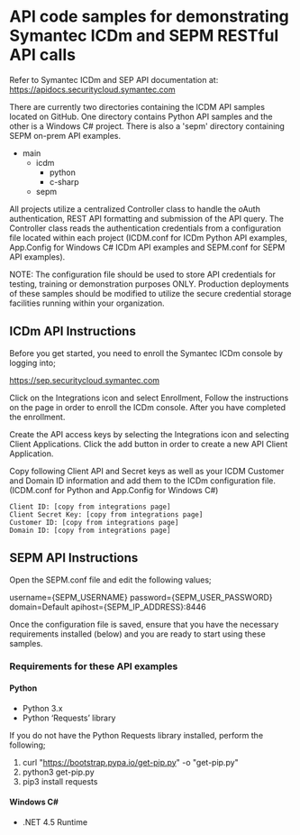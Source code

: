 # API code samples for demonstrating Symantec ICDm and SEPM RESTful API calls

Refer to Symantec ICDm and SEP API documentation at: https://apidocs.securitycloud.symantec.com 

There are currently two directories containing the ICDM API samples located on GitHub. One directory contains Python API samples and the other is a Windows C# project. 
There is also a 'sepm' directory containing SEPM on-prem API examples. 

* main
  * icdm
    * python
    * c-sharp
  * sepm

All projects utilize a centralized Controller class to handle the oAuth authentication, REST API formatting and submission of the API query. The Controller class reads the authentication credentials from a configuration file located within each project (ICDM.conf for ICDm Python API examples, App.Config for Windows C# ICDm API examples and SEPM.conf for SEPM API examples). 

NOTE: The configuration file should be used to store API credentials for testing, training or demonstration purposes ONLY. Production deployments of these samples should be modified to utilize the secure credential storage facilities running within your organization.    

ICDm API Instructions 
----------------------
Before you get started, you need to enroll the Symantec ICDm console by logging into; 

https://sep.securitycloud.symantec.com

Click on the Integrations icon and select Enrollment, Follow the instructions on the page in order to enroll the ICDm console. After you have completed the enrollment.

Create the API access keys by selecting the Integrations icon and selecting Client Applications. Click the add button in order to create a new API Client Application. 

Copy following Client API and Secret keys as well as your ICDM Customer and Domain ID information and add them to the ICDm configuration file. (ICDM.conf for Python and App.Config for Windows C#)

    Client ID: [copy from integrations page]
    Client Secret Key: [copy from integrations page]
    Customer ID: [copy from integrations page]
    Domain ID: [copy from integrations page]


SEPM API Instructions
---------------------

Open the SEPM.conf file and edit the following values;

username={SEPM_USERNAME}
password={SEPM_USER_PASSWORD}
domain=Default
apihost={SEPM_IP_ADDRESS}:8446

Once the configuration file is saved, ensure that you have the necessary requirements installed (below) and you are ready to start using these samples.

### Requirements for these API examples

#### Python
* Python 3.x
* Python ‘Requests’ library

If you do not have the Python Requests library installed, perform the following;
1. curl "https://bootstrap.pypa.io/get-pip.py" -o "get-pip.py"
1. python3 get-pip.py 
1. pip3 install requests

#### Windows C#
* .NET 4.5 Runtime
